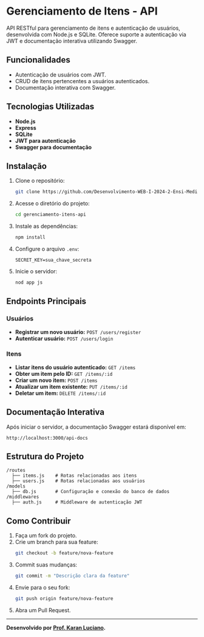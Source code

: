 
# Gerenciamento de Itens - API

API RESTful para gerenciamento de itens e autenticação de usuários, desenvolvida com Node.js e SQLite. Oferece suporte a autenticação via JWT e documentação interativa utilizando Swagger.

## Funcionalidades

- Autenticação de usuários com JWT.
- CRUD de itens pertencentes a usuários autenticados.
- Documentação interativa com Swagger.

## Tecnologias Utilizadas

- **Node.js**
- **Express**
- **SQLite**
- **JWT para autenticação**
- **Swagger para documentação**

## Instalação

1. Clone o repositório:
   ```bash
   git clone https://github.com/Desenvolvimento-WEB-I-2024-2-Ensi-Medio/gerenciamento-itens-api.git
   ```
2. Acesse o diretório do projeto:
   ```bash
   cd gerenciamento-itens-api
   ```
3. Instale as dependências:
   ```bash
   npm install
   ```
4. Configure o arquivo `.env`:
   ```env
   SECRET_KEY=sua_chave_secreta
   ```
5. Inicie o servidor:
   ```bash
   nod app js
   ```

## Endpoints Principais

### Usuários
- **Registrar um novo usuário:** `POST /users/register`
- **Autenticar usuário:** `POST /users/login`

### Itens
- **Listar itens do usuário autenticado:** `GET /items`
- **Obter um item pelo ID:** `GET /items/:id`
- **Criar um novo item:** `POST /items`
- **Atualizar um item existente:** `PUT /items/:id`
- **Deletar um item:** `DELETE /items/:id`

## Documentação Interativa

Após iniciar o servidor, a documentação Swagger estará disponível em:
```
http://localhost:3000/api-docs
```

## Estrutura do Projeto

```
/routes
  ├── items.js    # Rotas relacionadas aos itens
  ├── users.js    # Rotas relacionadas aos usuários
/models
  ├── db.js       # Configuração e conexão do banco de dados
/middlewares
  ├── auth.js     # Middleware de autenticação JWT
```

## Como Contribuir

1. Faça um fork do projeto.
2. Crie um branch para sua feature:
   ```bash
   git checkout -b feature/nova-feature
   ```
3. Commit suas mudanças:
   ```bash
   git commit -m "Descrição clara da feature"
   ```
4. Envie para o seu fork:
   ```bash
   git push origin feature/nova-feature
   ```
5. Abra um Pull Request.

---

**Desenvolvido por [Prof. Karan Luciano](https://github.com/Prof-Karan-Luciano).**
